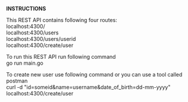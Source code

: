 **INSTRUCTIONS**

This REST API contains following four routes: <br/>
  localhost:4300/  <br/>
  localhost:4300/users   <br/>
  localhost:4300/users/userid   <br/>
  localhost:4300/create/user     <br/>


To run this REST API run following command  <br/>
go run main.go                     <br/>

To create new user use following command or you can use a tool called postman <br/>
curl -d "id=someid&name=username&date_of_birth=dd-mm-yyyy" localhost:4300/create/user <br/>

 
